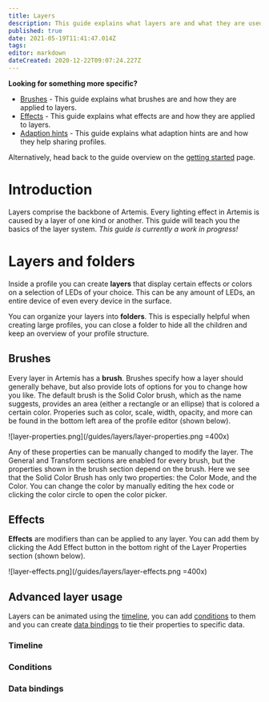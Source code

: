 ```yaml
---
title: Layers
description: This guide explains what layers are and what they are used for.
published: true
date: 2021-05-19T11:41:47.014Z
tags: 
editor: markdown
dateCreated: 2020-12-22T09:07:24.227Z
---
```


**Looking for something more specific?**
- [Brushes](/guides/user/profiles/layers/brushes) - This guide explains what brushes are and how they are applied to layers.
- [Effects](/guides/user/profiles/layers/effects) - This guide explains what effects are and how they are applied to layers.
- [Adaption hints](/guides/user/profiles/layers/adaption-hints) - This guide explains what adaption hints are and how they help sharing profiles.

Alternatively, head back to the guide overview on the [getting started](/guides/user) page.

# Introduction
Layers comprise the backbone of Artemis. Every lighting effect in Artemis is caused by a layer of one kind or another. This guide will teach you the basics of the layer system. *This guide is currently a work in progress!*

# Layers and folders
Inside a profile you can create **layers** that display certain effects or colors on a selection of LEDs of your choice. This can be any amount of LEDs, an entire device of even every device in the surface. 

You can organize your layers into **folders**. This is especially helpful when creating large profiles, you can close a folder to hide all the children and keep an overview of your profile structure.

## Brushes
Every layer in Artemis has a **brush**. Brushes specify how a layer should generally behave, but also provide lots of options for you to change how you like. The default brush is the Solid Color brush, which as the name suggests, provides an area (either a rectangle or an ellipse) that is colored a certain color. Properies such as color, scale, width, opacity, and more can be found in the bottom left area of the profile editor (shown below).

![layer-properties.png](/guides/layers/layer-properties.png =400x)

Any of these properties can be manually changed to modify the layer. The General and Transform sections are enabled for every brush, but the properties shown in the brush section depend on the brush. Here we see that the Solid Color Brush has only two properties: the Color Mode, and the Color. You can change the color by manually editing the hex code or clicking the color circle to open the color picker.

## Effects
**Effects** are modifiers than can be applied to any layer. You can add them by clicking the Add Effect button in the bottom right of the Layer Properties section (shown below).

![layer-effects.png](/guides/layers/layer-effects.png =400x)

## Advanced layer usage
Layers can be animated using the [timeline](guides/user/profiles/timeline), you can add [conditions](guides/user/profiles/conditions) to them and you can create [data bindings](guides/user/profiles/data-bindings) to tie their properties to specific data. 

### Timeline

### Conditions

### Data bindings